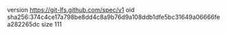 version https://git-lfs.github.com/spec/v1
oid sha256:374c4ce17a798be8dd4c8a9b76d9a108ddb1dfe5bc31649a06666fea282265dc
size 111
